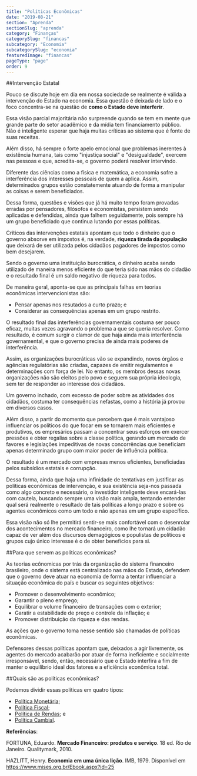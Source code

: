 ```yaml
---
title: "Políticas Econômicas"
date: "2019-08-21"
section: "Aprenda"
sectionSlug: "aprenda"
category: "Finanças"
categorySlug: "financas"
subcategory: "Economia"
subcategorySlug: "economia"
featuredImage: "financas"
pageType: "page"
order: 9
---
```


##Intervenção Estatal

Pouco se discute hoje em dia em nossa sociedade se realmente é válida a intervenção do Estado na economia. Essa questão é deixada de lado e o foco concentra-se na questão de **como o Estado deve interferir**.

Essa visão parcial majoritária não surpreende quando se tem em mente que grande parte do setor acadêmico e da mídia tem financiamento público. Não é inteligente esperar que haja muitas críticas ao sistema que é fonte de suas receitas.

Além disso, há sempre o forte apelo emocional que problemas inerentes à existência humana, tais como "injustiça social" e "desigualdade", exercem nas pessoas e que, acredita-se, o governo poderá resolver intervindo.

Diferente das ciências como a física e matemática, a economia sofre a interferência dos interesses pessoais de quem a aplica. Assim, determinados grupos estão constatemente atuando de forma a manipular as coisas e serem beneficiados.

Dessa forma, questões e visões que já há muito tempo foram provadas erradas por pensadores, filósofos e economistas, persistem sendo aplicadas e defendidas, ainda que falhem seguidamente, pois sempre há um grupo beneficiado que continua lutando por essas políticas.

Críticos das intervenções estatais apontam que todo o dinheiro que o governo absorve em impostos é, na verdade, **riqueza tirada da população** que deixará de ser utilizada pelos cidadãos pagadores de impostos como bem desejarem.

Sendo o governo uma instituição burocrática, o dinheiro acaba sendo utilizado de maneira menos eficiente do que teria sido nas mãos do cidadão e o resultado final é um saldo negativo de riqueza para todos.

De maneira geral, aponta-se que as principais falhas em teorias econômicas intervencionistas são:

- Pensar apenas nos resutados a curto prazo; e
- Considerar as consequências apenas em um grupo restrito.

O resultado final das interferências governamentais costuma ser pouco eficaz, muitas vezes agravando o problema a que se queria resolver. Como resultado, é comum surgir o clamor de que haja ainda mais interferência governamental, e que o governo precisa de ainda mais poderes de interferência.

Assim, as organizações burocráticas vão se expandindo, novos órgãos e agências regulatórias são criadas, capazes de emitir regulamentos e determinações com força de lei. No entanto, os membros dessas novas organizações não são eleitos pelo povo e seguem sua própria ideologia, sem ter de responder ao interesse dos cidadãos.

Um governo inchado, com excesso de poder sobre as atividades dos cidadãos, costuma ter consequências nefastas, como a história já provou em diversos casos. 

Além disso, a partir do momento que percebem que é mais vantajoso influenciar os políticos do que focar em se tornarem mais eficientes e produtivos, os empresários passam a concentrar seus esforços em exercer pressões e obter regalias sobre a classe política, gerando um mercado de favores e legislações impeditivas de novas concorrências que beneficiam apenas determinado grupo com maior poder de influência política.

O resultado é um mercado com empresas menos eficientes, beneficiadas pelos subsídios estatais e corrupção.

Dessa forma, ainda que haja uma infinidade de tentativas em justificar as políticas econômicas de intervenção, e sua existência seja-nos passada como algo concreto e necessário, o investidor inteligente deve encará-las com cautela, buscando sempre uma visão mais ampla, tentando entender qual será realmente o resultado de tais políticas a longo prazo e sobre os agentes econômicos como um todo e não apenas em um grupo específico.

Essa visão não só lhe permitirá sentir-se mais confortável com o desenrolar dos acontecimentos no mercado financeiro, como lhe tornará um cidadão capaz de ver além dos discursos demagógicos e populistas de políticos e grupos cujo único interesse é o de obter benefícios para si.

##Para que servem as políticas econômicas?

As teorias ecônomicas por trás da organização do sistema financeiro brasileiro, onde o sistema está centralizado nas mãos do Estado, defendem que o governo deve atuar na economia de forma a tentar influenciar a situação econômica do país e buscar os seguintes objetivos:

- Promover o desenvolvimento econômico;
- Garantir o pleno emprego;
- Equilibrar o volume financeiro de transações com o exterior;
- Garatir a estabilidade de preço e controle da inflação; e
- Promover distribuição da riqueza e das rendas.

As ações que o governo toma nesse sentido são chamadas de políticas econômicas.

Defensores dessas políticas apontam que, deixados a agir livremente, os agentes do mercado acabarão por atuar de forma ineficiente e socialmente irresponsável, sendo, então, necessário que o Estado interfira a fim de manter o equilíbrio ideal dos fatores e a eficiência econômica total.

##Quais são as políticas econômicas?

Podemos dividir essas políticas em quatro tipos:

- [Política Monetária](/financas/economia/politica-monetaria);
- [Política Fiscal](/financas/economia/politica-fiscal);
- [Política de Rendas](/financas/economia/politica-de-rendas); e
- [Política Cambial](/financas/economia/politica-cambial).


<div class="referencias">

**Referências**:

<p id="1">FORTUNA, Eduardo. <strong>Mercado Financeiro: produtos e serviço</strong>. 18 ed. Rio de Janeiro. Qualitymark, 2010.</p>
<p id="2">HAZLITT, Henry. <strong>Economia em uma única lição</strong>. IMB, 1979. Disponível em <a href="https://www.mises.org.br/Ebook.aspx?id=25">https://www.mises.org.br/Ebook.aspx?id=25</a> </p>

</div>



